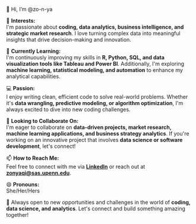 👋 Hi, I’m @zo-n-ya

👀 **Interests:**  
I'm passionate about **coding, data analytics, business intelligence, and strategic market research**. I love turning complex data into meaningful insights that drive decision-making and innovation.  

🌱 **Currently Learning:**  
I'm continuously improving my skills in **R, Python, SQL, and data visualization tools like Tableau and Power BI**. Additionally, I'm exploring **machine learning, statistical modeling, and automation** to enhance my analytical capabilities.  

💻 **Passion:**  
I enjoy writing clean, efficient code to solve real-world problems. Whether it's **data wrangling, predictive modeling, or algorithm optimization**, I'm always excited to dive into new coding challenges.  

💞️ **Looking to Collaborate On:**  
I'm eager to collaborate on **data-driven projects, market research, machine learning applications, and business strategy analytics**. If you're working on an innovative project that involves **data science or software development**, let's connect!  

📫 **How to Reach Me:**  
Feel free to connect with me via **[LinkedIn](www.linkedin.com/in/zonya-qi)** or reach out at **zonyaqi@sas.upenn.edu**.  

😄 **Pronouns:**  
She/Her/Hers  

🚀 Always open to new opportunities and challenges in the world of **coding, data science, and analytics**. Let's connect and build something amazing together!

<!---
zo-n-ya/zo-n-ya is a ✨ special ✨ repository because its `README.md` (this file) appears on your GitHub profile.
You can click the Preview link to take a look at your changes.
--->
